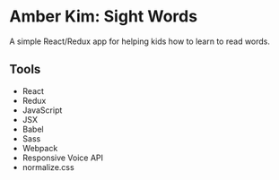 # Amber Kim: Sight Words

A simple React/Redux app for helping kids how to learn to read words.

## Tools
  * React
  * Redux
  * JavaScript
  * JSX
  * Babel
  * Sass
  * Webpack
  * Responsive Voice API
  * normalize.css